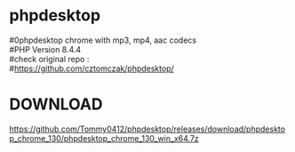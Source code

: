 # phpdesktop
#0phpdesktop chrome with mp3, mp4, aac codecs<br />
#PHP Version 8.4.4<br />
#check original repo :<br />
#https://github.com/cztomczak/phpdesktop/<br />
# DOWNLOAD
https://github.com/Tommy0412/phpdesktop/releases/download/phpdesktop_chrome_130/phpdesktop_chrome_130_win_x64.7z
